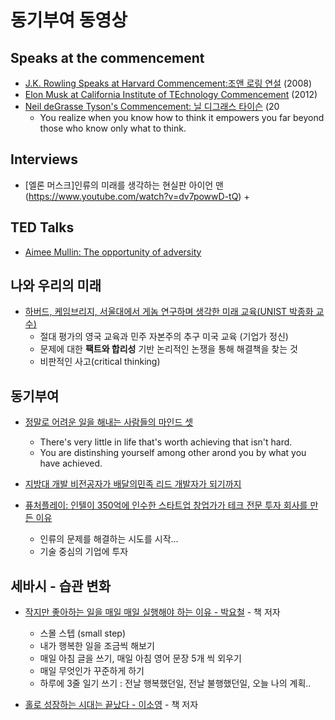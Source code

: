 # 동기부여 동영상 


## Speaks at the commencement

* [J.K. Rowling Speaks at Harvard Commencement:조앤 로링 연설](https://www.youtube.com/watch?v=F-ASkoDyvko) (2008)
* [Elon Musk at California Institute of TEchnology Commencement](https://www.youtube.com/watch?v=MxZpaJK74Y4) (2012)
* [Neil deGrasse Tyson's Commencement: 닐 디그래스 타이슨](https://www.youtube.com/watch?v=dGJya2dpjko) (20
     - You realize when you know how to think it empowers you far beyond those who know only what to think. 
     
## Interviews

* [엘론 머스크]인류의 미래를 생각하는 현실판 아이언 맨(https://www.youtube.com/watch?v=dv7powwD-tQ)
  + 

## TED Talks

* [Aimee Mullin: The opportunity of adversity](https://www.youtube.com/watch?v=dTwXeZ4GkzI)


## 나와 우리의 미래

* [하버드, 케임브리지, 서울대에서 게놈 연구하며 생각한 미래 교육(UNIST 박종화 교수)](https://www.youtube.com/watch?v=tbjBSYthRY4) 
  + 절대 평가의 영국 교육과 민주 자본주의 추구 미국 교육 (기업가 정신) 
  + 문제에 대한 **팩트와 합리성** 기반 논리적인 논쟁을 통해 해결책을 찾는 것
  * 비판적인 사고(critical thinking)
  
## 동기부여
 
* [정말로 어려운 일을 해내는 사람들의 마인드 셋](https://www.youtube.com/watch?v=JeW7kNLizbA)
  + There's very little in life that's worth achieving that isn't hard.
  + You are distinshing yourself among other arond you by what you have achieved.
 
* [지방대 개발 비전공자가 배달의민족 리드 개발자가 되기까지](https://www.youtube.com/watch?v=V9AGvwPmnZU)

* [퓨처플레이: 인텔이 350억에 인수한 스타트업 창업가가 테크 전문 투자 회사를 만든 이유](https://www.youtube.com/watch?v=qNd18juwqes)
  + 인류의 문제를 해결하는 시도를 시작... 
  + 기술 중심의 기업에 투자

## 세바시 - 습관 변화

* [작지만 좋아하는 일을 매일 매일 실행해야 하는 이유 - 박요철](https://www.youtube.com/watch?v=rXD_p5tk21U) - 책 저자
   + 스몰 스텝 (small step)
   + 내가 행복한 일을 조금씩 해보기 
   + 매일 아침 글을 쓰기, 매일 아침 영어 문장 5개 씩 외우기
   + 매일 무엇인가 꾸준하게 하기
   + 하루에 3줄 일기 쓰기 : 전날 행복했던일, 전날 불행했던일, 오늘 나의 계획..
  
 * [홀로 성장하는 시대는 끝났다 - 이소영](https://www.youtube.com/watch?v=7i3UOP43-3o) - 책 저자 
